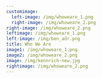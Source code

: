 ```yaml
---
customimage:
  left-image: /img/whoweare_1.png
  right-image: /img/whoweare_2.png
right-image: /img/whoweare_2.png
leftimage: /img/whoweare_1.png
left-image: /img/ben_adr.png
title: Who We Are
image1: /img/whoweare_1.png
image2: /img/whoweare_2.png
image: /img/kennrich-new.jpg
rightimage: /img/whoweare_2.png
---
```

